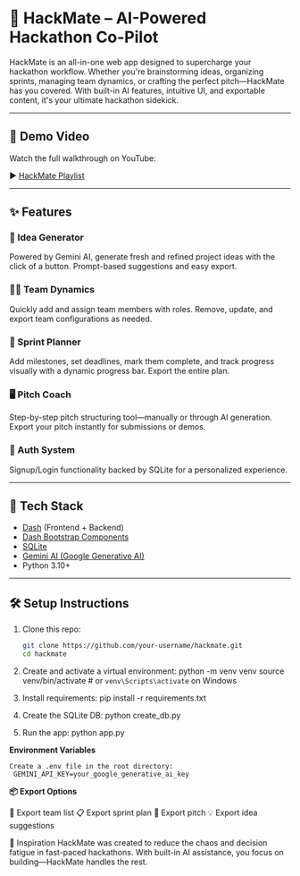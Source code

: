 # 🚀 HackMate – AI-Powered Hackathon Co-Pilot

HackMate is an all-in-one web app designed to supercharge your hackathon workflow. Whether you're brainstorming ideas, organizing sprints, managing team dynamics, or crafting the perfect pitch—HackMate has you covered. With built-in AI features, intuitive UI, and exportable content, it's your ultimate hackathon sidekick.

---

## 🎥 Demo Video

Watch the full walkthrough on YouTube:

▶️ [HackMate Playlist](https://www.youtube.com/watch?v=MPH03laePh0)

---

## ✨ Features

### 🧠 Idea Generator
Powered by Gemini AI, generate fresh and refined project ideas with the click of a button. Prompt-based suggestions and easy export.

### 🧑‍💼 Team Dynamics
Quickly add and assign team members with roles. Remove, update, and export team configurations as needed.

### 📅 Sprint Planner
Add milestones, set deadlines, mark them complete, and track progress visually with a dynamic progress bar. Export the entire plan.

### 🖥 Pitch Coach
Step-by-step pitch structuring tool—manually or through AI generation. Export your pitch instantly for submissions or demos.

### 🔐 Auth System
Signup/Login functionality backed by SQLite for a personalized experience.

---

## 🧱 Tech Stack

- [Dash](https://plotly.com/dash/) (Frontend + Backend)
- [Dash Bootstrap Components](https://dash-bootstrap-components.opensource.faculty.ai/)
- [SQLite](https://www.sqlite.org/index.html)
- [Gemini AI (Google Generative AI)](https://ai.google.dev/)
- Python 3.10+

---


## 🛠 Setup Instructions

1. Clone this repo:
   ```bash
   git clone https://github.com/your-username/hackmate.git
   cd hackmate

2. Create and activate a virtual environment:
   python -m venv venv
   source venv/bin/activate  # or `venv\Scripts\activate` on Windows

4. Install requirements:
   pip install -r requirements.txt

5. Create the SQLite DB:
   python create_db.py

6. Run the app:
   python app.py

**Environment Variables**

    Create a .env file in the root directory:
     GEMINI_API_KEY=your_google_generative_ai_key


**📦 Export Options**

📝 Export team list
📋 Export sprint plan
📄 Export pitch
💡 Export idea suggestions

🧠 Inspiration
HackMate was created to reduce the chaos and decision fatigue in fast-paced hackathons. With built-in AI assistance, you focus on building—HackMate handles the rest.


